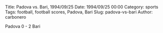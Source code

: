 Title: Padova vs. Bari, 1994/09/25
Date: 1994/09/25 00:00
Category: sports
Tags: football, football scores, Padova, Bari
Slug: padova-vs-bari
Author: carbonero


Padova 0 - 2 Bari
